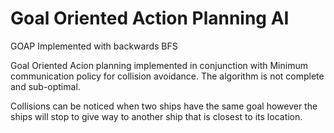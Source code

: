 # Goal Oriented Action Planning AI
 GOAP Implemented with backwards BFS

Goal Oriented Acion planning implemented in conjunction with Minimum communication policy for collision avoidance.
The algorithm is not complete and sub-optimal.

Collisions can be noticed when two ships have the same goal however the ships will stop to give way to another ship that is closest to its location.
